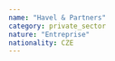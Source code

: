 ```yaml
---
name: "Havel & Partners"
category: private_sector
nature: "Entreprise"
nationality: CZE
---
```

    